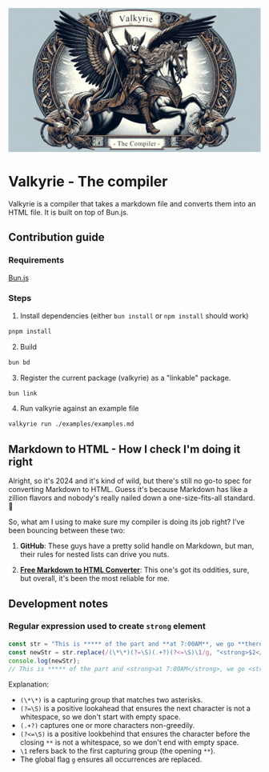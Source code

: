 ![valkyrie - the compiler](./valkyrie.webp)

# Valkyrie - The compiler

Valkyrie is a compiler that takes a markdown file and converts them into an HTML file. It is built on top of Bun.js.

## Contribution guide
### Requirements

[Bun.js](https://bun.sh/)

### Steps

1. Install dependencies (either `bun install` or `npm install` should work)
```bash
pnpm install
```
2. Build
```bash
bun bd
```
3. Register the current package (valkyrie) as a "linkable" package.
```bash
bun link
```
4. Run valkyrie against an example file
```bash
valkyrie run ./examples/examples.md
```

## Markdown to HTML - How I check I'm doing it right

Alright, so it's 2024 and it's kind of wild, but there's still no go-to spec for converting Markdown to HTML. Guess it's because Markdown has like a zillion flavors and nobody's really nailed down a one-size-fits-all standard. 🤷

So, what am I using to make sure my compiler is doing its job right? I've been bouncing between these two:

1. **GitHub**: These guys have a pretty solid handle on Markdown, but man, their rules for nested lists can drive you nuts.

2. **[Free Markdown to HTML Converter](https://markdowntohtml.com/)**: This one's got its oddities, sure, but overall, it's been the most reliable for me.

## Development notes
### Regular expression used to create `strong` element

```javascript
const str = "This is ***** of the part and **at 7:00AM**, we go **there**.";
const newStr = str.replace(/(\*\*)(?=\S)(.+?)(?<=\S)\1/g, "<strong>$2</strong>");
console.log(newStr);
// This is ***** of the part and <strong>at 7:00AM</strong>, we go <strong>there</strong>.
```

Explanation:

- `(\*\*)` is a capturing group that matches two asterisks.
- `(?=\S)` is a positive lookahead that ensures the next character is not a whitespace, so we don't start with empty space.
- `(.+?)` captures one or more characters non-greedily.
- `(?<=\S)` is a positive lookbehind that ensures the character before the closing `**` is not a whitespace, so we don't end with empty space.
- `\1` refers back to the first capturing group (the opening `**`).
- The global flag `g` ensures all occurrences are replaced.
